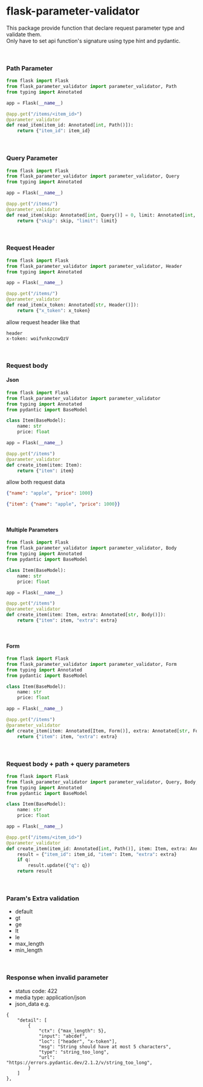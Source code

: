 # flask-parameter-validator

This package provide function that declare request parameter type and validate them. <br>
Only have to set api function's signature using type hint and pydantic.

<br>

### Path Parameter
``` python
from flask import Flask
from flask_parameter_validator import parameter_validator, Path
from typing import Annotated

app = Flask(__name__)

@app.get("/items/<item_id>")
@parameter_validator
def read_item(item_id: Annotated[int, Path()]):
    return {"item_id": item_id}
```

<br>

### Query Parameter
``` python
from flask import Flask
from flask_parameter_validator import parameter_validator, Query
from typing import Annotated

app = Flask(__name__)

@app.get("/items/")
@parameter_validator
def read_item(skip: Annotated[int, Query()] = 0, limit: Annotated[int, Query(default=10, ge=10)]):
    return {"skip": skip, "limit": limit}
```

<br>

### Request Header
``` python
from flask import Flask
from flask_parameter_validator import parameter_validator, Header
from typing import Annotated

app = Flask(__name__)

@app.get("/items/")
@parameter_validator
def read_item(x_token: Annotated[str, Header()]):
    return {"x_token": x_token}
```

allow request header like that
``` 
header
x-token: woifvnkzcnwQzV
```

<br>

### Request body
#### Json
``` python
from flask import Flask
from flask_parameter_validator import parameter_validator
from typing import Annotated
from pydantic import BaseModel

class Item(BaseModel):
    name: str
    price: float

app = Flask(__name__)

@app.get("/items")
@parameter_validator
def create_item(item: Item):
    return {"item": item}
```

allow both request data
``` json
{"name": "apple", "price": 1000}
```

``` json
{"item": {"name": "apple", "price": 1000}}
```

<br>

#### Multiple Parameters
``` python
from flask import Flask
from flask_parameter_validator import parameter_validator, Body
from typing import Annotated
from pydantic import BaseModel

class Item(BaseModel):
    name: str
    price: float

app = Flask(__name__)

@app.get("/items")
@parameter_validator
def create_item(item: Item, extra: Annotated[str, Body()]):
    return {"item": item, "extra": extra}
```

<br>

#### Form
``` python
from flask import Flask
from flask_parameter_validator import parameter_validator, Form
from typing import Annotated
from pydantic import BaseModel

class Item(BaseModel):
    name: str
    price: float

app = Flask(__name__)

@app.get("/items")
@parameter_validator
def create_item(item: Annotated[Item, Form()], extra: Annotated[str, Form()]):
    return {"item": item, "extra": extra}
```

<br>

### Request body + path + query parameters
``` python
from flask import Flask
from flask_parameter_validator import parameter_validator, Query, Body, Path
from typing import Annotated
from pydantic import BaseModel

class Item(BaseModel):
    name: str
    price: float

app = Flask(__name__)

@app.get("/items/<item_id>")
@parameter_validator
def create_item(item_id: Annotated[int, Path()], item: Item, extra: Annotated[str, Body(max_length=10)], q: Annotated[str, Query()] = None):
    result = {"item_id": item_id, "item": Item, "extra": extra}
    if q:
        result.update({"q": q})
    return result
```

<br>

### Param's Extra validation 
- default
- gt
- ge
- lt
- le
- max_length
- min_length

<br>

### Response when invalid parameter
- status code: 422
- media type: application/json
- json_data e.g.
```
{
    "detail": [
        {
            "ctx": {"max_length": 5},
            "input": "abcdef",
            "loc": ["header", "x-token"],
            "msg": "String should have at most 5 characters",
            "type": "string_too_long",
            "url": "https://errors.pydantic.dev/2.1.2/v/string_too_long",
        }
    ]
},
```
